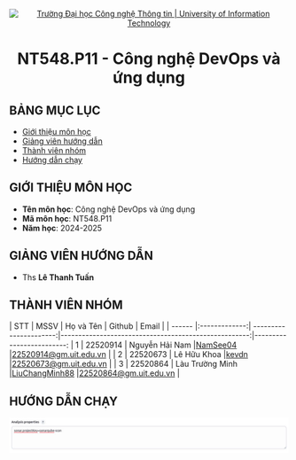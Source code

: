 <p align="center">
  <a href="https://www.uit.edu.vn/" title="Trường Đại học Công nghệ Thông tin" style="border: 5;">
    <img src="https://i.imgur.com/WmMnSRt.png" alt="Trường Đại học Công nghệ Thông tin | University of Information Technology">
  </a>
</p>

<!-- Title -->
<h1 align="center"><b>NT548.P11 - Công nghệ DevOps và ứng dụng</b></h1>

## BẢNG MỤC LỤC

- [ Giới thiệu môn học](#gioithieumonhoc)
- [ Giảng viên hướng dẫn](#giangvien)
- [ Thành viên nhóm](#thanhvien)
- [ Hướng dẫn chạy ](#huongdan)

## GIỚI THIỆU MÔN HỌC

<a name="gioithieumonhoc"></a>

- **Tên môn học**: Công nghệ DevOps và ứng dụng
- **Mã môn học**: NT548.P11
- **Năm học**: 2024-2025

## GIẢNG VIÊN HƯỚNG DẪN

<a name="giangvien"></a>

- Ths **Lê Thanh Tuấn**

## THÀNH VIÊN NHÓM

<a name="thanhvien"></a>
| STT | MSSV | Họ và Tên | Github | Email |
| ------ |:-------------:| ----------------------:|-----------------------------------------------------:|-------------------------:
| 1 | 22520914 | Nguyễn Hải Nam |[NamSee04](https://github.com/NamSee04) |22520914@gm.uit.edu.vn |
| 2 | 22520673 | Lê Hữu Khoa |[kevdn](https://github.com/kevdn) |22520673@gm.uit.edu.vn |
| 3 | 22520864 | Làu Trường Minh |[LiuChangMinh88](https://github.com/LiuChangMing88) |22520864@gm.uit.edu.vn |

## HƯỚNG DẪN CHẠY

<a name="huongdan"></a>

![Example Image](screenshots/analysisProperties.jpg)
